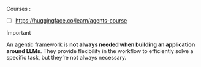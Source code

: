 

Courses : 
- [ ] https://huggingface.co/learn/agents-course

> [!IMPORTANT]
An agentic framework is **not always needed when building an application around LLMs**. They provide flexibility in the workflow to efficiently solve a specific task, but they’re not always necessary.


